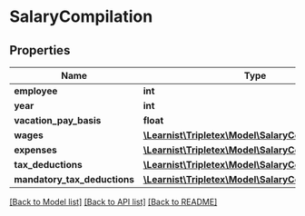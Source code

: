 # SalaryCompilation

## Properties
Name | Type | Description | Notes
------------ | ------------- | ------------- | -------------
**employee** | **int** |  | [optional] 
**year** | **int** |  | [optional] 
**vacation_pay_basis** | **float** |  | [optional] 
**wages** | [**\Learnist\Tripletex\Model\SalaryCompilationLine[]**](SalaryCompilationLine.md) |  | [optional] 
**expenses** | [**\Learnist\Tripletex\Model\SalaryCompilationLine[]**](SalaryCompilationLine.md) |  | [optional] 
**tax_deductions** | [**\Learnist\Tripletex\Model\SalaryCompilationLine[]**](SalaryCompilationLine.md) |  | [optional] 
**mandatory_tax_deductions** | [**\Learnist\Tripletex\Model\SalaryCompilationLine[]**](SalaryCompilationLine.md) |  | [optional] 

[[Back to Model list]](../../README.md#documentation-for-models) [[Back to API list]](../../README.md#documentation-for-api-endpoints) [[Back to README]](../../README.md)

